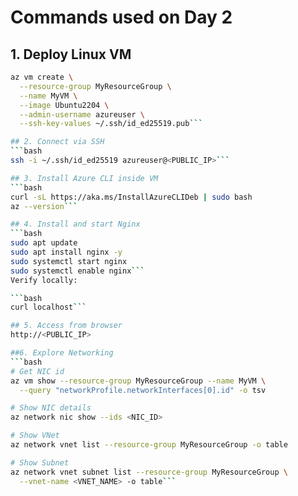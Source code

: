 # Commands used on Day 2

## 1. Deploy Linux VM
```bash
az vm create \
  --resource-group MyResourceGroup \
  --name MyVM \
  --image Ubuntu2204 \
  --admin-username azureuser \
  --ssh-key-values ~/.ssh/id_ed25519.pub```

## 2. Connect via SSH
```bash
ssh -i ~/.ssh/id_ed25519 azureuser@<PUBLIC_IP>```

## 3. Install Azure CLI inside VM
```bash
curl -sL https://aka.ms/InstallAzureCLIDeb | sudo bash
az --version```

## 4. Install and start Nginx
```bash
sudo apt update
sudo apt install nginx -y
sudo systemctl start nginx
sudo systemctl enable nginx```
Verify locally:

```bash
curl localhost```

## 5. Access from browser
http://<PUBLIC_IP>

##6. Explore Networking
```bash
# Get NIC id
az vm show --resource-group MyResourceGroup --name MyVM \
  --query "networkProfile.networkInterfaces[0].id" -o tsv

# Show NIC details
az network nic show --ids <NIC_ID>

# Show VNet
az network vnet list --resource-group MyResourceGroup -o table

# Show Subnet
az network vnet subnet list --resource-group MyResourceGroup \
  --vnet-name <VNET_NAME> -o table```
